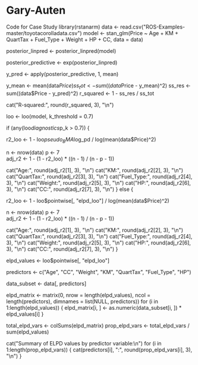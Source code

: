# Gary-Auten
Code for Case Study
library(rstanarm)
data <- read.csv("ROS-Examples-master/toyotacorolladata.csv")
model <- stan_glm(Price ~ Age + KM + QuartTax + Fuel_Type + Weight + HP + CC, data = data)

posterior_linpred <- posterior_linpred(model)


posterior_predictive <- exp(posterior_linpred)


y_pred <- apply(posterior_predictive, 1, mean)

 
y_mean <- mean(data$Price)
ss_tot <- sum((data$Price - y_mean)^2)
ss_res <- sum((data$Price - y_pred)^2)
r_squared <- 1 - ss_res / ss_tot


cat("R-squared:", round(r_squared, 3), "\n")

loo <- loo(model, k_threshold = 0.7)


if (any(loo$diagnostics$p_k > 0.7)) {
 
  r2_loo <- 1 - loo$pseudo_BMA$log_pd / log(mean(data$Price)^2)
  
  n <- nrow(data)
  p <- 7  
  adj_r2 <- 1 - (1 - r2_loo) * ((n - 1) / (n - p - 1))
  
  cat("Age:", round(adj_r2[1], 3), "\n")
  cat("KM:", round(adj_r2[2], 3), "\n")
  cat("QuartTax:", round(adj_r2[3], 3), "\n")
  cat("Fuel_Type:", round(adj_r2[4], 3), "\n")
  cat("Weight:", round(adj_r2[5], 3), "\n")
  cat("HP:", round(adj_r2[6], 3), "\n")
  cat("CC:", round(adj_r2[7], 3), "\n")
} else {
 
  r2_loo <- 1 - loo$pointwise[, "elpd_loo"] / log(mean(data$Price)^2)
  
  n <- nrow(data)
  p <- 7  
  adj_r2 <- 1 - (1 - r2_loo) * ((n - 1) / (n - p - 1))
  
  cat("Age:", round(adj_r2[1], 3), "\n")
  cat("KM:", round(adj_r2[2], 3), "\n")
  cat("QuartTax:", round(adj_r2[3], 3), "\n")
  cat("Fuel_Type:", round(adj_r2[4], 3), "\n")
  cat("Weight:", round(adj_r2[5], 3), "\n")
  cat("HP:", round(adj_r2[6], 3), "\n")
  cat("CC:", round(adj_r2[7], 3), "\n")
}


elpd_values <- loo$pointwise[, "elpd_loo"]

predictors <- c("Age", "CC", "Weight", "KM", "QuartTax", "Fuel_Type", "HP")


data_subset <- data[, predictors]


elpd_matrix <- matrix(0, nrow = length(elpd_values), ncol = length(predictors), dimnames = list(NULL, predictors))
for (i in 1:length(elpd_values)) {
  elpd_matrix[i, ] <- as.numeric(data_subset[i, ]) * elpd_values[i]
}

total_elpd_vars <- colSums(elpd_matrix)
prop_elpd_vars <- total_elpd_vars / sum(elpd_values)


cat("Summary of ELPD values by predictor variable:\n")
for (i in 1:length(prop_elpd_vars)) {
  cat(predictors[i], ":", round(prop_elpd_vars[i], 3), "\n")
}
